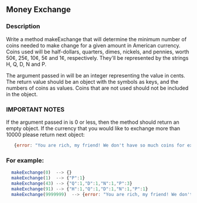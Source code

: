 ## Money Exchange

### Description

Write a method makeExchange that will determine the minimum number of coins needed to make change for a given amount in American currency.
Coins used will be half-dollars, quarters, dimes, nickels, and pennies, worth 50¢, 25¢, 10¢, 5¢ and 1¢, respectively.
They'll be represented by the strings H, Q, D, N and P.

The argument passed in will be an integer representing the value in cents.
The return value should be an object with the symbols as keys, and the numbers of coins as values.
Coins that are not used should not be included in the object.

### IMPORTANT NOTES

If the argument passed in is 0 or less, then the method should return an empty object.
If the currency that you would like to exchange more than 10000 please return next object:
```javascript
   {error: "You are rich, my friend! We don't have so much coins for exchange"}
```

### For example:
```javascript
  makeExchange(0)  --> {}
  makeExchange(1)  --> {"P":1}
  makeExchange(43) --> {"Q":1,"D":1,"N":1,"P":3}
  makeExchange(91) --> {"H":1,"Q":1,"D":1,"N":1,"P":1}
  makeExchange(9999999)  --> {error: "You are rich, my friend! We don't have so much coins for exchange"}
```

